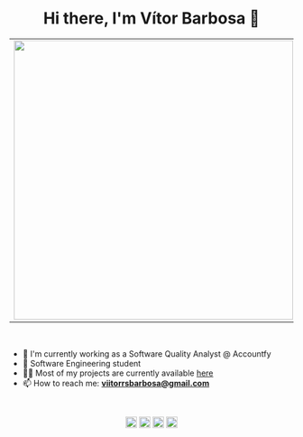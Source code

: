 <h1 align="center">
    Hi there, I'm Vítor Barbosa 👋
</h1>

<center>
<table>
    <tr>
        <td><img width="495px" align="left" src="https://github-readme-stats.vercel.app/api?username=vitorrsbarbosa&theme=buefy"/></td>
        <td><img width="400px" align="left" src="https://github-readme-stats.vercel.app/api/top-langs/?username=vitorrsbarbosa&hide=html&layout=compact&theme=buefy" /></td>
    </tr>
</table>
</center>

<br>

- 🤖 I'm currently working as a Software Quality Analyst @ Accountfy
- 🌱 Software Engineering student
- 👨‍💻 Most of my projects are currently available [here](https://github.com/vitorrsbarbosa?tab=repositories)
- 📫 How to reach me: **viitorrsbarbosa@gmail.com**
</br>

<p align="center">
<a href="https://stackoverflow.com/vitor-barbosa" target="blank">
<img align="center"
src="https://www.flaticon.com/svg/static/icons/svg/2111/2111640.svg"
alt="vitor-barbosa" height="20" width="20" /></a>

<a href="https://linkedin.com/in/vitor-rs-barbosa" target="blank">
<img align="center"
src="https://www.flaticon.com/svg/static/icons/svg/1384/1384046.svg"
alt="vitor-rs-barbosa" height="20" width="20" /></a>

<a href="https://twitter.com/vrs_barbosa" target="blank">
<img align="center"
src="https://www.flaticon.com/svg/static/icons/svg/733/733635.svg"
alt="vrs_barbosa" height="20" width="20" /></a>

<a href="https://instagram.com/vitor.rsb" target="blank">
<img align="center"
src="https://www.flaticon.com/svg/static/icons/svg/1384/1384031.svg"
alt="vitor.rsb" height="20" width="20" /></a>
</p>

<!-- ![](https://komarev.com/ghpvc/?username=vitorrsbarbosa) -->
<!--
**vitorrsbarbosa/vitorrsbarbosa** is a ✨ _special_ ✨ repository because its `README.md` (this file) appears on your GitHub profile.

Here are some ideas to get you started:

- 🔭 I’m currently working on ...
- 🌱 I’m currently learning ...
- 👯 I’m looking to collaborate on ...
- 🤔 I’m looking for help with ...
- 💬 Ask me about ...
- 📫 How to reach me: ...
- 😄 Pronouns: ...
- ⚡ Fun fact: ...
-->

